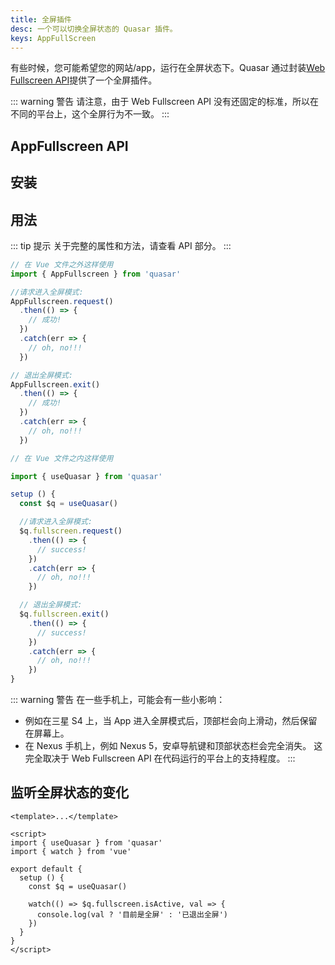 ```yaml
---
title: 全屏插件
desc: 一个可以切换全屏状态的 Quasar 插件。
keys: AppFullScreen
---
```

有些时候，您可能希望您的网站/app，运行在全屏状态下。Quasar 通过封装[Web Fullscreen API](https://developer.mozilla.org/en-US/docs/Web/API/Fullscreen_API)提供了一个全屏插件。


::: warning 警告
请注意，由于 Web Fullscreen API 没有还固定的标准，所以在不同的平台上，这个全屏行为不一致。
:::

## AppFullscreen API

<doc-api file="AppFullscreen" />

## 安装
<doc-installation plugins="AppFullscreen" />

##  用法
::: tip 提示
关于完整的属性和方法，请查看 API 部分。
:::

```js
// 在 Vue 文件之外这样使用
import { AppFullscreen } from 'quasar'

//请求进入全屏模式:
AppFullscreen.request()
  .then(() => {
    // 成功!
  })
  .catch(err => {
    // oh, no!!!
  })

// 退出全屏模式:
AppFullscreen.exit()
  .then(() => {
    // 成功!
  })
  .catch(err => {
    // oh, no!!!
  })
```

```js
// 在 Vue 文件之内这样使用

import { useQuasar } from 'quasar'

setup () {
  const $q = useQuasar()

  //请求进入全屏模式:
  $q.fullscreen.request()
    .then(() => {
      // success!
    })
    .catch(err => {
      // oh, no!!!
    })

  // 退出全屏模式:
  $q.fullscreen.exit()
    .then(() => {
      // success!
    })
    .catch(err => {
      // oh, no!!!
    })
}
```

<doc-example title="基础" file="AppFullscreen/Basic" />

<doc-example title="在一个指定的元素上全屏" file="AppFullscreen/Targeted" />

::: warning 警告
在一些手机上，可能会有一些小影响：
* 例如在三星 S4 上，当 App 进入全屏模式后，顶部栏会向上滑动，然后保留在屏幕上。
* 在 Nexus 手机上，例如 Nexus 5，安卓导航键和顶部状态栏会完全消失。
这完全取决于 Web Fullscreen API 在代码运行的平台上的支持程度。
:::

## 监听全屏状态的变化

```vue
<template>...</template>

<script>
import { useQuasar } from 'quasar'
import { watch } from 'vue'

export default {
  setup () {
    const $q = useQuasar()

    watch(() => $q.fullscreen.isActive, val => {
      console.log(val ? '目前是全屏' : '已退出全屏')
    })
  }
}
</script>
```
